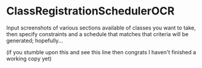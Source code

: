 # ClassRegistrationSchedulerOCR
Input screenshots of various sections available of classes you want to take, then specify constraints and a schedule that matches that criteria will be generated; hopefully...

(if you stumble upon this and see this line then congrats I haven't finished a working copy yet)
